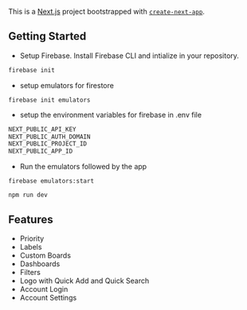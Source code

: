 This is a [Next.js](https://nextjs.org/) project bootstrapped with [`create-next-app`](https://github.com/vercel/next.js/tree/canary/packages/create-next-app).

## Getting Started

- Setup Firebase. Install Firebase CLI and intialize in your repository.

```bash
firebase init
```

- setup emulators for firestore

```
firebase init emulators
```

- setup the environment variables for firebase in .env file

```bash
NEXT_PUBLIC_API_KEY
NEXT_PUBLIC_AUTH_DOMAIN
NEXT_PUBLIC_PROJECT_ID
NEXT_PUBLIC_APP_ID
```

- Run the emulators followed by the app

```
firebase emulators:start

npm run dev
```

## Features

- Priority
- Labels
- Custom Boards
- Dashboards
- Filters
- Logo with Quick Add and Quick Search
- Account Login
- Account Settings

